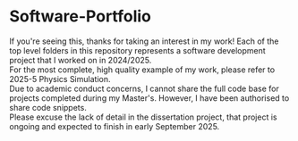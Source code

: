 # Software-Portfolio
If you're seeing this, thanks for taking an interest in my work! Each of the top level folders in this repository represents a software development project that I worked on in 2024/2025. </br>
For the most complete, high quality example of my work, please refer to 2025-5 Physics Simulation. </br>
Due to academic conduct concerns, I cannot share the full code base for projects completed during my Master's. However, I have been authorised to share code snippets. </br>
Please excuse the lack of detail in the dissertation project, that project is ongoing and expected to finish in early September 2025.